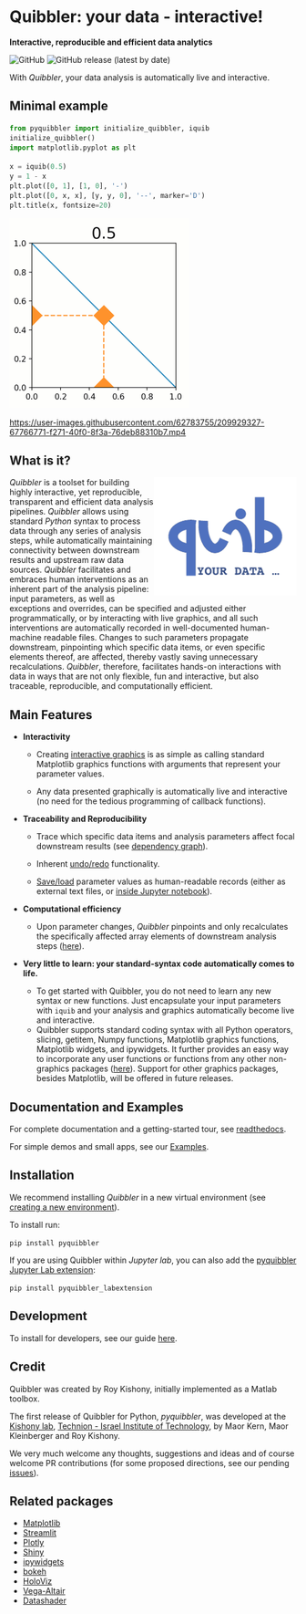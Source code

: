 # Quibbler: your data - interactive!  
**Interactive, reproducible and efficient data analytics**


![GitHub](https://img.shields.io/github/license/Technion-Kishony-lab/quibbler)
![GitHub release (latest by date)](https://img.shields.io/github/v/release/Technion-Kishony-lab/quibbler)

With *Quibbler*, your data analysis is automatically live and interactive.


## Minimal example
```python
from pyquibbler import initialize_quibbler, iquib
initialize_quibbler()
import matplotlib.pyplot as plt

x = iquib(0.5)
y = 1 - x
plt.plot([0, 1], [1, 0], '-')
plt.plot([0, x, x], [y, y, 0], '--', marker='D')
plt.title(x, fontsize=20)
```

![](https://github.com/Technion-Kishony-lab/quibbler/blob/master/pyquibbler-documentations/docs/images/minimal_app_3.gif?raw=true)


https://user-images.githubusercontent.com/62783755/209929327-67766771-f271-40f0-8f3a-76deb88310b7.mp4

## What is it?
<img src="https://github.com/Technion-Kishony-lab/quibbler/blob/master/pyquibbler-documentations/docs/images/quibicon.gif?raw=true" width=250 align='right'>

*Quibbler* is a toolset for building highly interactive, yet reproducible, 
transparent and efficient data analysis pipelines. *Quibbler* allows using standard 
*Python* syntax to process data through any series of analysis steps, while 
automatically maintaining connectivity between downstream results and upstream raw data 
sources. *Quibbler* facilitates and embraces human interventions as an inherent part 
of the analysis pipeline: input parameters, as well as exceptions and overrides, 
can be specified and adjusted either programmatically, or by 
interacting with live graphics, and all such interventions are automatically 
recorded in well-documented human-machine readable files. Changes to such parameters 
propagate downstream, pinpointing which specific data items, or
even specific elements thereof, are affected, thereby vastly saving unnecessary 
recalculations. *Quibbler*, therefore, facilitates hands-on interactions with data 
in ways that are not only flexible, fun and interactive, but also traceable, 
reproducible, and computationally efficient.


## Main Features

* **Interactivity** 

  * Creating [interactive graphics](https://quibbler.readthedocs.io/en/latest/Quickstart.html) is as 
simple as calling standard Matplotlib graphics functions with arguments that represent your parameter values.

  * Any data presented graphically is automatically live and interactive 
(no need for the tedious programming of callback functions).

* **Traceability and Reproducibility**
  * Trace which specific data items and analysis parameters affect focal downstream results (see 
[dependency graph](https://quibbler.readthedocs.io/en/latest/Quib-relationships.html)).  

  * Inherent [undo/redo](https://quibbler.readthedocs.io/en/latest/Jupyter-lab-ext.html) functionality.

  * [Save/load](https://quibbler.readthedocs.io/en/latest/Project-save-load.html) parameter values as 
human-readable records (either as external text files, 
or [inside Jupyter notebook](https://quibbler.readthedocs.io/en/latest/Jupyter-lab-ext.html)).

* **Computational efficiency**
  * Upon parameter changes, *Quibbler* pinpoints and only recalculates the specifically affected array elements 
of downstream analysis steps ([here](https://quibbler.readthedocs.io/en/latest/Diverged-evaluation.html)).

* **Very little to learn: your standard-syntax code automatically comes to life.**
  * To get started with Quibbler, you do not need to learn any new syntax or new functions. Just encapsulate your
input parameters with `iquib` and your analysis and graphics automatically become live and interactive. 
  * Quibbler supports standard coding syntax with all Python operators, slicing, getitem, Numpy functions, 
Matplotlib graphics functions, Matplotlib widgets, and ipywidgets. It further provides an easy way to incorporate 
any user functions or functions from any other non-graphics packages ([here](https://quibbler.readthedocs.io/en/latest/User-defined-functions.html)). 
Support for other graphics packages, besides Matplotlib, will be offered in future releases.       


## Documentation and Examples
For complete documentation and a getting-started tour, see [readthedocs](https://quibbler.readthedocs.io/en/latest/). 

For simple demos and small apps, see our [Examples](https://quibbler.readthedocs.io/en/latest/Examples.html).  

## Installation 

We recommend installing *Quibbler* in a new virtual environment 
(see [creating a new environment](https://github.com/Technion-Kishony-lab/quibbler/blob/master/INSTALL.md)). 

To install run:

`pip install pyquibbler`

If you are using Quibbler within *Jupyter lab*, you can also add the 
[pyquibbler Jupyter Lab extension](https://quibbler.readthedocs.io/en/latest/Jupyter-lab-ext.html):

`pip install pyquibbler_labextension`

## Development 
To install for developers, 
see our guide [here](https://github.com/Technion-Kishony-lab/quibbler/blob/master/INSTALL.md).

## Credit

Quibbler was created by Roy Kishony, initially implemented as a Matlab toolbox. 

The first release of Quibbler for Python, *pyquibbler*, was developed at the 
[Kishony lab](https://kishony.technion.ac.il/quibbler/), 
[Technion - Israel Institute of Technology](https://www.technion.ac.il/), 
by Maor Kern, Maor Kleinberger and Roy Kishony.

We very much welcome any thoughts, suggestions and ideas and of course welcome PR contributions 
(for some proposed directions, see our pending [issues](https://github.com/Technion-Kishony-lab/quibbler/issues)). 

## Related packages

* [Matplotlib](https://github.com/matplotlib/matplotlib)
* [Streamlit](https://streamlit.io/)
* [Plotly](https://plotly.com/)
* [Shiny](https://shiny.rstudio.com/)
* [ipywidgets](https://github.com/jupyter-widgets/ipywidgets)
* [bokeh](http://bokeh.org)
* [HoloViz](https://holoviz.org/)
* [Vega-Altair](https://altair-viz.github.io/)
* [Datashader](https://datashader.org/)
